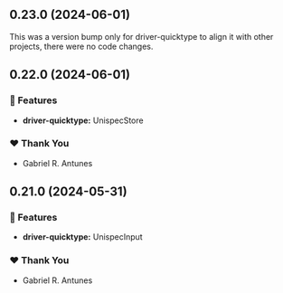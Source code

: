 ## 0.23.0 (2024-06-01)

This was a version bump only for driver-quicktype to align it with other projects, there were no code changes.

## 0.22.0 (2024-06-01)


### 🚀 Features

- **driver-quicktype:** UnispecStore


### ❤️  Thank You

- Gabriel R. Antunes

## 0.21.0 (2024-05-31)


### 🚀 Features

- **driver-quicktype:** UnispecInput


### ❤️  Thank You

- Gabriel R. Antunes